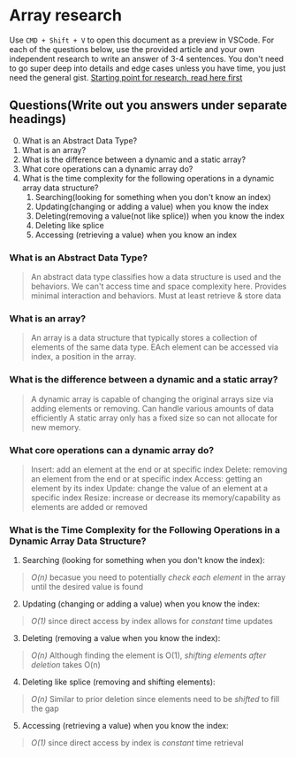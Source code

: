 # Array research
Use `CMD + Shift + V` to open this document as a preview in VSCode.
For each of the questions below, use the provided article and your own independent research to write an answer of 3-4 sentences. You don't need to go super deep into details and edge cases unless you have time, you just need the general gist.
[Starting point for research, read here first](https://lucasmagnum.medium.com/sidenotes-array-abstract-data-type-data-structure-b154140c8305)

## Questions(Write out you answers under separate headings)
0. What is an Abstract Data Type?
1. What is an array?
2. What is the difference between a dynamic and a static array?
3. What core operations can a dynamic array do?
4. What is the time complexity for the following operations in a dynamic array data structure?
   1. Searching(looking for something when you don't know an index)
   2. Updating(changing or adding a value) when you know the index
   3. Deleting(removing a value(not like splice)) when you know the index
   4. Deleting like splice
   5. Accessing (retrieving a value) when you know an index
  
### What is an Abstract Data Type?
> An abstract data type classifies how a data structure is used and the behaviors. We can't access time and space complexity here. Provides minimal interaction and behaviors. Must at least retrieve & store data

### What is an array? 
> An array is a data structure that typically stores a collection of elements of the same data type. EAch element can be accessed via index, a position in the array. 

### What is the difference between a dynamic and a static array?
> A dynamic array is capable of changing the original arrays size via adding elements or removing. Can handle various amounts of data efficiently A static array only has a fixed size so can not allocate for new memory. 

### What core operations can a dynamic array do?
> Insert: add an element at the end or at specific index
> Delete: removing an element from the end or at specific index
> Access: getting an element by its index
> Update: change the value of an element at a specific index
> Resize: increase or decrease its memory/capability as elements are added or removed

### What is the Time Complexity for the Following Operations in a Dynamic Array Data Structure?
1. Searching (looking for something when you don't know the index): 
> _O(n)_ becasue you need to potentially _check each element_ in the array until the desired value is found

2. Updating (changing or adding a value) when you know the index:
> _O(1)_ since direct access by index allows for _constant_ time updates

3. Deleting (removing a value when you know the index): 
> _O(n)_ Although finding the element is O(1), _shifting elements after deletion_ takes O(n)

4. Deleting like splice (removing and shifting elements): 
> _O(n)_ Similar to prior deletion since elements need to be _shifted_ to fill the gap

5. Accessing (retrieving a value) when you know the index: 
> _O(1)_ since direct access by index is _constant_ time retrieval